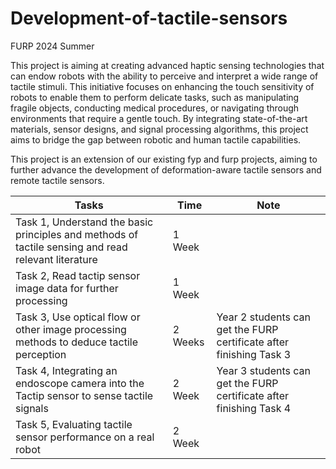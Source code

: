 # Development-of-tactile-sensors
FURP 2024 Summer

This project is aiming at creating advanced haptic sensing technologies that can endow robots with the ability to perceive and interpret a wide range of tactile stimuli. This initiative focuses on enhancing the touch sensitivity of robots to enable them to perform delicate tasks, such as manipulating fragile objects, conducting medical procedures, or navigating through environments that require a gentle touch. By integrating state-of-the-art materials, sensor designs, and signal processing algorithms, this project aims to bridge the gap between robotic and human tactile capabilities.

This project is an extension of our existing fyp and furp projects, aiming to further advance the development of deformation-aware tactile sensors and remote tactile sensors.

| Tasks | Time | Note |
| --- | --- | --- |
| Task 1, Understand the basic principles and methods of tactile sensing and read relevant literature | 1 Week |  |
| Task 2, Read tactip sensor image data for further processing | 1 Week |  |
| Task 3, Use optical flow or other image processing methods to deduce tactile perception | 2 Weeks | Year 2 students can get the FURP certificate after finishing Task 3 |
| Task 4, Integrating an endoscope camera into the Tactip sensor to sense tactile signals | 2 Week | Year 3 students can get the FURP certificate after finishing Task 4 |
| Task 5, Evaluating tactile sensor performance on a real robot | 2 Week |  |
